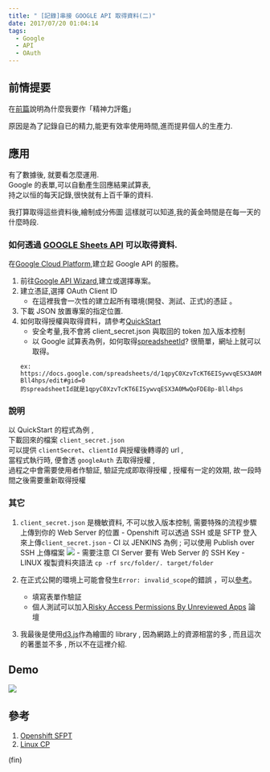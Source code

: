 ```yaml
---
title: " [記錄]串接 GOOGLE API 取得資料(二)"
date: 2017/07/20 01:04:14
tags:
  - Google
  - API
  - OAuth
---
```


## 前情提要

在[前篇](https://blog.marsen.me/2017/07/14/google_api_auth_1/)說明為什麼我要作「精神力評鑑」

原因是為了記錄自已的精力,能更有效率使用時間,進而提昇個人的生產力.

## 應用

有了數據後, 就要看怎麼運用.  
Google 的表單,可以自動產生回應結果試算表,  
持之以恒的每天記錄,很快就有上百千筆的資料.

我打算取得這些資料後,繪制成分佈圖
這樣就可以知道,我的黃金時間是在每一天的什麼時段.

### 如何透過 [GOOGLE Sheets API](https://developers.google.com/sheets/api/reference/rest/) 可以取得資料.

在[Google Cloud Platform](https://cloud.google.com/?hl=zh-tw),建立起 Google API 的服務。

1. 前往[Google API Wizard](https://console.developers.google.com/start/api?id=sheets.googleapis.com),建立或選擇專案。
2. 建立憑証,選擇 OAuth Client ID
   - 在這裡我會一次性的建立起所有環境(開發、測試、正式)的憑証 。
3. 下載 JSON 放置專案的指定位置.
4. 如何取得授權與取得資料，請參考[QuickStart](https://developers.google.com/sheets/api/quickstart/nodejs)
   - 安全考量,我不會將 client_secret.json 與取回的 token 加入版本控制
   - 以 Google 試算表為例，如何取得[spreadsheetId](https://developers.google.com/sheets/api/guides/concepts)? 很簡單，網址上就可以取得。
   ```
   ex:
   https://docs.google.com/spreadsheets/d/1qpyC0XzvTcKT6EISywvqESX3A0MwQoFDE8p-Bll4hps/edit#gid=0
   的spreadsheetId就是1qpyC0XzvTcKT6EISywvqESX3A0MwQoFDE8p-Bll4hps
   ```

### 說明

以 QuickStart 的程式為例 ,  
下載回來的檔案 `client_secret.json`  
可以提供 `clientSecret`、`clientId` 與授權後轉導的 url ,  
當程式執行時, 便會透 `googleAuth` 去取得授權 ,  
過程之中會需要使用者作驗証, 驗証完成即取得授權 ,
授權有一定的效期, 故一段時間之後需要重新取得授權

### 其它

1. `client_secret.json` 是機敏資料, 不可以放入版本控制, 需要特殊的流程步驟上傳到你的 Web Server 的位置 - Openshift 可以透過 SSH 或是 SFTP 登入來上傳`client_secret.json` - CI 以 JENKINS 為例 ; 可以使用 Publish over SSH 上傳檔案
   ![](https://i.imgur.com/Fo4Ml5M.jpg) - 需要注意 CI Server 要有 Web Server 的 SSH Key - LINUX 複製資料夾語法 `cp -rf src/folder/. target/folder`

2. 在正式公開的環境上可能會發生`Error: invalid_scope`的錯誤 ，可以[參考](https://support.google.com/code/contact/oauth_app_verification?id=705847791246&client=705847791246-l20jeqj1ncv2vffaki70ing4c8cda2r1.apps.googleusercontent.com&query=https://www.googleapis.com/auth/spreadsheets.readonly)。

   - 填寫表單作驗証
   - 個人測試可以加入[Risky Access Permissions By Unreviewed Apps](https://groups.google.com/forum/#!forum/risky-access-by-unreviewed-apps) 論壇

3. 我最後是使用[d3.js](https://d3js.org/)作為繪圖的 library , 因為網路上的資源相當的多 , 而且這次的著墨並不多 , 所以不在這裡介紹.

## Demo

![](https://i.imgur.com/8FYzhdg.gif)

## 參考

1. [Openshift SFPT](https://blog.openshift.com/using-filezilla-and-sftp-on-windows-with-openshift/)
2. [Linux CP](https://www.phpini.com/linux/cp-force-copy)

(fin)
